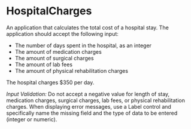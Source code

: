 # HospitalCharges
An application that calculates the total cost of a hospital stay. The application should accept the following input:

- The number of days spent in the hospital, as an integer 
- The amount of medication charges
- The amount of surgical charges
- The amount of lab fees
- The amount of physical rehabilitation charges

The hospital charges $350 per day.

*Input Validation:* Do not accept a negative value for length of stay, medication charges, surgical charges, lab fees, or physical rehabilitation charges. When displaying
error messages, use a Label control and specifically name the missing field and the type of data to be entered (integer or numeric).
